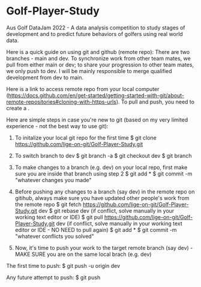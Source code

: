 # Golf-Player-Study
Aus Golf DataJam 2022 - A data analysis competition to study stages of development and to predict future behaviors of golfers using real world data.

Here is a quick guide on using git and github (remote repo): There are two branches - main and dev. To synchronize work from other team mates, we pull from either main or dev; to share your progression to other team mates, we only push to dev. I will be mainly responsible to merge qualified development from dev to main.

Here is a link to access remote repo from your local computer (https://docs.github.com/en/get-started/getting-started-with-git/about-remote-repositories#cloning-with-https-urls). To pull and push, you need to create a <personal access token>.

Here are simple steps in case you're new to git (based on my very limited experience - not the best way to use git):

1. To initalize your local git repo for the first time
$ git clone https://github.com/lige-on-git/Golf-Player-Study.git

2. To switch branch to dev
$ git branch -a
$ git checkout dev
$ git branch

3. To make changes to a branch (e.g. dev) on your local repo, first make sure you are inside that branch using step 2
$ git add *
$ git commit -m "whatever changes you made"

4. Before pushing any changes to a branch (say dev) in the remote repo on gitihub, always make sure you have updated other people's work from the remote repo
$ git fetch https://github.com/lige-on-git/Golf-Player-Study.git dev
$ git rebase dev
(if conflict, solve manually in your working text editor or IDE)
$ git pull https://github.com/lige-on-git/Golf-Player-Study.git dev
(if conflict, solve manually in your working text editor or IDE - NO NEED to pull again)
$ git add *
$ git commit -m "whatever conflicts you solved"

5. Now, it's time to push your work to the target remote branch (say dev) - MAKE SURE you are on the same local brach (e.g. dev)

The first time to push:
$ git push -u origin dev

Any future attempt to push:
$ git push
